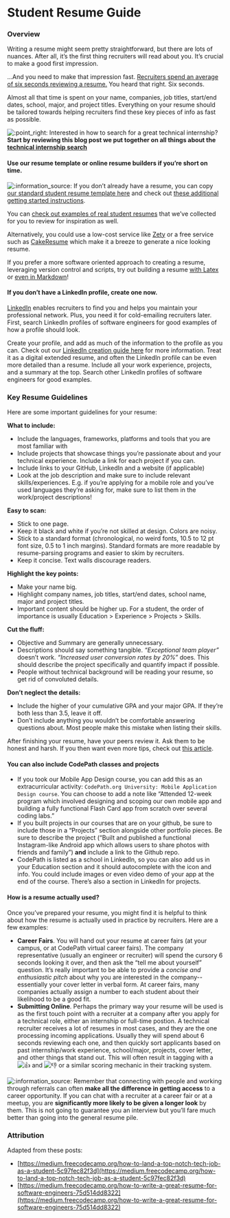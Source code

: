 # Student Resume Guide

### Overview <a id="Overview"></a>

Writing a resume might seem pretty straightforward, but there are lots of nuances. After all, it’s the first thing recruiters will read about you. It’s crucial to make a good first impression.

…And you need to make that impression fast. [Recruiters spend an average of six seconds reviewing a resume.](https://cdn.theladders.net/static/images/basicSite/pdfs/TheLadders-EyeTracking-StudyC2.pdf) You heard that right. Six seconds.

Almost all that time is spent on your name, companies, job titles, start/end dates, school, major, and project titles. Everything on your resume should be tailored towards helping recruiters find these key pieces of info as fast as possible.

![:point\_right:](https://assets.hackmd.io/build/emojify.js/dist/images/basic/point_right.png) Interested in how to search for a great technical internship? **Start by reviewing this blog post we put together on all things about the** [**technical internship search**](https://medium.com/@seaon/3-step-guide-to-nail-your-internship-search-82ed58f7f6a)

#### Use our resume template or online resume builders if you’re short on time. <a id="Use-our-resume-template-or-online-resume-builders-if-you&#x2019;re-short-onnbsptime"></a>

![:information\_source:](https://assets.hackmd.io/build/emojify.js/dist/images/basic/information_source.png) If you don’t already have a resume, you can copy [our standard student resume template here](https://docs.google.com/document/d/1MD1yNjhlsrBx98KK199BuF13cS7NaTW4eSvm3sH3zT0/edit) and check out [these additional getting started instructions](https://docs.google.com/document/d/1uQWTiyMrX55AWm1NcgnP1r2p-5MgqIOfkxDsDjG4ojQ/edit?usp=sharing).

You can [check out examples of real student resumes](https://drive.google.com/drive/folders/1pBf49-RzMFOPoBsc-t-S6PvHNRuT6CG5) that we’ve collected for you to review for inspiration as well.

Alternatively, you could use a low-cost service like [Zety](https://zety.com/) or a free service such as [CakeResume](https://www.cakeresume.com/) which make it a breeze to generate a nice looking resume.

If you prefer a more software oriented approach to creating a resume, leveraging version control and scripts, try out building a resume [with Latex](http://www.maxburstein.com/blog/creating-resume-using-latex/) or [even in Markdown](https://mszep.github.io/pandoc_resume/)!

#### If you don’t have a LinkedIn profile, create one now. <a id="If-you-don&#x2019;t-have-a-LinkedIn-profile-createnbspone-now"></a>

[LinkedIn](https://linkedin.com/) enables recruiters to find you and helps you maintain your professional network. Plus, you need it for cold-emailing recruiters later. First, search LinkedIn profiles of software engineers for good examples of how a profile should look.

Create your profile, and add as much of the information to the profile as you can. Check out our [LinkedIn creation guide here](https://docs.google.com/document/d/1vU29fx3ILkl1etW4xLvy_1HXdvqyj4io3396-P8e8Bs/edit) for more information. Treat it as a digital extended resume, and often the LinkedIn profile can be even more detailed than a resume. Include all your work experience, projects, and a summary at the top. Search other LinkedIn profiles of software engineers for good examples.

### Key Resume Guidelines <a id="Key-Resume-Guidelines"></a>

Here are some important guidelines for your resume:

**What to include:**

* Include the languages, frameworks, platforms and tools that you are most familiar with
* Include projects that showcase things you’re passionate about and your technical experience. Include a link for each project if you can.
* Include links to your GitHub, LinkedIn and a website \(if applicable\)
* Look at the job description and make sure to include relevant skills/experiences. E.g. if you’re applying for a mobile role and you’ve used languages they’re asking for, make sure to list them in the work/project descriptions!

**Easy to scan:**

* Stick to one page.
* Keep it black and white if you’re not skilled at design. Colors are noisy.
* Stick to a standard format \(chronological, no weird fonts, 10.5 to 12 pt font size, 0.5 to 1 inch margins\). Standard formats are more readable by resume-parsing programs and easier to skim by recruiters.
* Keep it concise. Text walls discourage readers.

**Highlight the key points:**

* Make your name big.
* Highlight company names, job titles, start/end dates, school name, major and project titles.
* Important content should be higher up. For a student, the order of importance is usually Education &gt; Experience &gt; Projects &gt; Skills.

**Cut the fluff:**

* Objective and Summary are generally unnecessary.
* Descriptions should say something tangible. _“Exceptional team player”_ doesn’t work. _“Increased user conversion rates by 20%”_ does. This should describe the project specifically and quantify impact if possible.
* People without technical background will be reading your resume, so get rid of convoluted details.

**Don’t neglect the details:**

* Include the higher of your cumulative GPA and your major GPA. If they’re both less than 3.5, leave it off.
* Don’t include anything you wouldn’t be comfortable answering questions about. Most people make this mistake when listing their skills.

After finishing your resume, have your peers review it. Ask them to be honest and harsh. If you then want even more tips, check out [this article](https://www.careercup.com/resume).

#### You can also include CodePath classes and projects <a id="You-can-also-include-CodePath-classes-and-projects"></a>

* If you took our Mobile App Design course, you can add this as an extracurricular activity: `CodePath.org University: Mobile Application Design course`. You can choose to add a note like “Attended 12-week program which involved designing and scoping our own mobile app and building a fully functional Flash Card app from scratch over several coding labs.”
* If you built projects in our courses that are on your github, be sure to include those in a “Projects” section alongside other portfolio pieces. Be sure to describe the project \(“Built and published a functional Instagram-like Android app which allows users to share photos with friends and family”\) **and** include a link to the Github repo.
* CodePath is listed as a school in LinkedIn, so you can also add us in your Education section and it should autocomplete with the icon and info. You could include images or even video demo of your app at the end of the course. There’s also a section in LinkedIn for projects.

#### How is a resume actually used? <a id="How-is-a-resume-actually-used"></a>

Once you’ve prepared your resume, you might find it is helpful to think about how the resume is actually used in practice by recruiters. Here are a few examples:

* **Career Fairs**. You will hand out your resume at career fairs \(at your campus, or at CodePath virtual career fairs\). The company representative \(usually an engineer or recruiter\) will spend the cursory 6 seconds looking it over, and then ask the “tell me about yourself” question. It’s really important to be able to provide a _concise and enthusiastic pitch_ about why you are interested in the company-- essentially your cover letter in verbal form. At career fairs, many companies actually assign a number to each student about their likelihood to be a good fit.
* **Submitting Online**. Perhaps the primary way your resume will be used is as the first touch point with a recruiter at a company after you apply for a technical role, either an internship or full-time postion. A technical recruiter receives a lot of resumes in most cases, and they are the one processing incoming applications. Usually they will spend about 6 seconds reviewing each one, and then quickly sort applicants based on past internship/work experience, school/major, projects, cover letter, and other things that stand out. This will often result in tagging with a ![:thumbsup:](https://assets.hackmd.io/build/emojify.js/dist/images/basic/thumbsup.png) and ![:thumbsdown:](https://assets.hackmd.io/build/emojify.js/dist/images/basic/thumbsdown.png) or a similar scoring mechanic in their tracking system.

![:information\_source:](https://assets.hackmd.io/build/emojify.js/dist/images/basic/information_source.png) Remember that connecting with people and working through referrals can often **make all the difference in getting access** to a career opportunity. If you can chat with a recruiter at a career fair or at a meetup, you are **significantly more likely to be given a longer look** by them. This is not going to guarantee you an interview but you’ll fare much better than going into the general resume pile.

### Attribution <a id="Attribution"></a>

Adapted from these posts:

* [https://medium.freecodecamp.org/how-to-land-a-top-notch-tech-job-as-a-student-5c97fec82f3d](https://medium.freecodecamp.org/how-to-land-a-top-notch-tech-job-as-a-student-5c97fec82f3d)
* [https://medium.freecodecamp.org/how-to-write-a-great-resume-for-software-engineers-75d514dd8322](https://medium.freecodecamp.org/how-to-write-a-great-resume-for-software-engineers-75d514dd8322)

